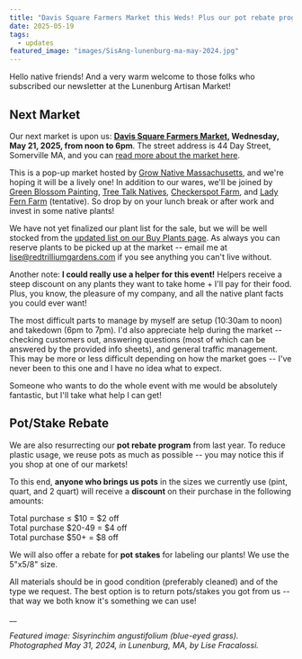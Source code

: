 ```yaml
---
title: "Davis Square Farmers Market this Weds! Plus our pot rebate program"
date: 2025-05-19
tags:
  - updates
featured_image: "images/SisAng-lunenburg-ma-may-2024.jpg"
---
```


Hello native friends! And a very warm welcome to those folks who subscribed our newsletter at the Lunenburg Artisan Market!

## Next Market

Our next market is upon us: **[Davis Square Farmers Market](https://www.facebook.com/events/1209625696789433/?active_tab=discussion), Wednesday, May 21, 2025, from noon to 6pm**. The street address is 44 Day Street, Somerville MA, and you can [read more about the market here](https://www.massfarmersmarkets.org/davis).

This is a pop-up market hosted by [Grow Native Massachusetts](https://grownativemass.org/), and we're hoping it will be a lively one! In addition to our wares, we'll be joined by [Green Blossom Painting](https://www.facebook.com/GreenBlossomPainting/), [Tree Talk Natives](https://www.treetalknatives.com/), [Checkerspot Farm](https://www.checkerspotfarm.com/), and [Lady Fern Farm](https://ladyfernfarm.com/) (tentative). So drop by on your lunch break or after work and invest in some native plants!

We have not yet finalized our plant list for the sale, but we will be well stocked from the [updated list on our Buy Plants page](/buy-plants/). As always you can reserve plants to be picked up at the market -- email me at [lise@redtrilliumgardens.com](mailto:lise@redtrilliumgardens.com) if you see anything you can't live without.

Another note: **I could really use a helper for this event!** Helpers receive a steep discount on any plants they want to take home + I'll pay for their food. Plus, you know, the pleasure of my company, and all the native plant facts you could ever want!

The most difficult parts to manage by myself are setup (10:30am to noon) and takedown (6pm to 7pm). I'd also appreciate help during the market -- checking customers out, answering questions (most of which can be answered by the provided info sheets), and general traffic management. This may be more or less difficult depending on how the market goes -- I've never been to this one and I have no idea what to expect.

Someone who wants to do the whole event with me would be absolutely fantastic, but I'll take what help I can get!

## Pot/Stake Rebate

We are also resurrecting our **pot rebate program** from last year. To reduce plastic usage, we reuse pots as much as possible -- you may notice this if you shop at one of our markets! 

To this end, **anyone who brings us pots** in the sizes we currently use (pint, quart, and 2 quart) will receive a **discount** on their purchase in the following amounts:

Total purchase ≤ $10 = $2 off<br/>
Total purchase $20-49 = $4 off<br/>
Total purchase $50+ = $8 off

We will also offer a rebate for **pot stakes** for labeling our plants! We use the 5"x5/8" size. 

All materials should be in good condition (preferably cleaned) and of the type we request. The best option is to return pots/stakes you got from us -- that way we both know it's something we can use!

__

*Featured image: Sisyrinchim angustifolium (blue-eyed grass). Photographed May 31, 2024, in Lunenburg, MA, by Lise Fracalossi.*